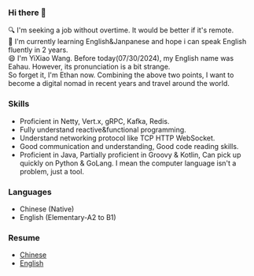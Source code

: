 ### Hi there 👋

<!--
**eahau/eahau** is a ✨ _special_ ✨ repository because its `README.md` (this file) appears on your GitHub profile.

Here are some ideas to get you started:

- 👯 I’m looking to collaborate on ...
- 🤔 I’m looking for help with ...
- 💬 Ask me about ...
- 📫 How to reach me: ...
- 😄 Pronouns: ...
- ⚡ Fun fact: ...
-->
🔍️ I'm seeking a job without overtime. It would be better if it's remote.  
🌱 I'm currently learning English&Janpanese and hope i can speak English fluently in 2 years.    
😄 I'm YiXiao Wang. Before today(07/30/2024), my English name was Eahau. However, its pronunciation is a bit strange.     
So forget it, I'm Ethan now.
Combining the above two points, I want to become a digital nomad in recent years and travel around the world.  


### Skills

- Proficient in Netty, Vert.x, gRPC, Kafka, Redis.
- Fully understand reactive&functional programming.
- Understand networking protocol like TCP HTTP WebSocket.
- Good communication and understanding, Good code reading skills.
- Proficient in Java, Partially proficient in Groovy & Kotlin, Can pick up quickly on Python & GoLang. I mean the computer language isn't a problem, just a tool.

### Languages

  - Chinese (Native)
  - English (Elementary-A2 to B1)

### Resume
- [Chinese](https://yixiao.my.canvasite.cn/)
- [English](https://yixiao.my.canvasite.cn/eng)
